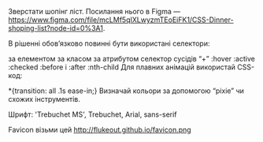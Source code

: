 Зверстати шопінг ліст. Посилання нього в Figma — https://www.figma.com/file/mcLMf5qIXLwyzmTEoEiFK1/CSS-Dinner-shoping-list?node-id=0%3A1. 

В рішенні обов’язково повинні бути використані селектори:

за елементом
за класом
за атрибутом
селектор сусідів “+”
:hover
:active
:checked
:before і :after
:nth-child
Для плавних анімацій використай CSS-код:

*{transition: all .1s ease-in;}
Визначай кольори за допомогою “pixie” чи схожих інструментів.

Шрифт: \'Trebuchet MS\', Trebuchet, Arial, sans-serif

Favicon візьми цей http://flukeout.github.io/favicon.png

